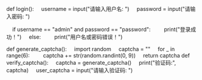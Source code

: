 def login():
    username = input("请输入用户名: ")
    password = input("请输入密码: ")

    if username == "admin" and password == "password":
        print("登录成功！")
    else:
        print("用户名或密码错误！")

def generate_captcha():
    import random
    captcha = ""
    for _ in range(6):
        captcha += str(random.randint(0, 9))
    return captcha
def verify_captcha():
    captcha = generate_captcha()
    print("验证码:", captcha)
    user_captcha = input("请输入验证码: ")
    
